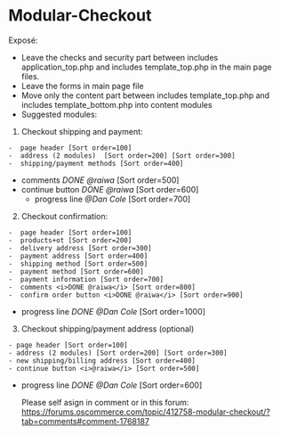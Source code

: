 # Modular-Checkout

Exposé:

- Leave the checks and security part between includes application_top.php and includes template_top.php in the main page files.
- Leave the forms in main page file
- Move only the content part between includes template_top.php and includes template_bottom.php into content modules
- Suggested modules:

1.   Checkout shipping and payment:

    -  page header [Sort order=100]
    -  address (2 modules)  [Sort order=200] [Sort order=300]
    -  shipping/payment methods [Sort order=400]
-  comments <i>DONE @raiwa</i> [Sort order=500]
-  continue button <i>DONE @raiwa</i> [Sort order=600]
    -  progress line <i>@Dan Cole</i>  [Sort order=700]

2.   Checkout confirmation:

    -  page header [Sort order=100]
    -  products+ot [Sort order=200]
    -  delivery address [Sort order=300]
    -  payment address [Sort order=400]
    -  shipping method [Sort order=500]
    -  payment method [Sort order=600]
    -  payment information [Sort order=700]
    -  comments <i>DONE @raiwa</i> [Sort order=800]
    -  confirm order button <i>DONE @raiwa</i> [Sort order=900]
-  progress line <i>DONE @Dan Cole</i> [Sort order=1000]

3.   Checkout shipping/payment address (optional)

    - page header [Sort order=100]
    - address (2 modules) [Sort order=200] [Sort order=300]
    - new shipping/billing address [Sort order=400]
    - continue button <i>@raiwa</i> [Sort order=500]
-  progress line <i>DONE @Dan Cole</i> [Sort order=600]
    
    Please self asign in comment or in this forum:
    https://forums.oscommerce.com/topic/412758-modular-checkout/?tab=comments#comment-1768187
    
